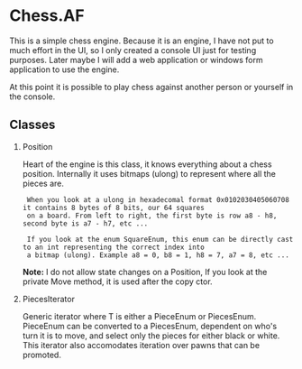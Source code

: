 # Chess.AF

This is a simple chess engine. Because it is an engine, I have not put to much effort in the UI, so I only created a console UI
just for testing purposes. Later maybe I will add a web application or windows form application to use the engine.

At this point it is possible to play chess against another person or yourself in the console.

## Classes

1. Position

    Heart of the engine is this class, it knows everything about a chess position.
    Internally it uses bitmaps (ulong) to represent where all the pieces are.
    
        When you look at a ulong in hexadecomal format 0x0102030405060708 it contains 8 bytes of 8 bits, our 64 squares
        on a board. From left to right, the first byte is row a8 - h8, second byte is a7 - h7, etc ...
        
        If you look at the enum SquareEnum, this enum can be directly cast to an int representing the correct index into
        a bitmap (ulong). Example a8 = 0, b8 = 1, h8 = 7, a7 = 8, etc ...
        
    **Note:** I do not allow state changes on a Position, If you look at the private Move method, it is used after the copy ctor.
    
2. PiecesIterator

    Generic iterator where T is either a PieceEnum or PiecesEnum. PieceEnum can be converted to a PiecesEnum, dependent on who's
    turn it is to move, and select only the pieces for either black or white. This iterator also accomodates iteration over
    pawns that can be promoted.
